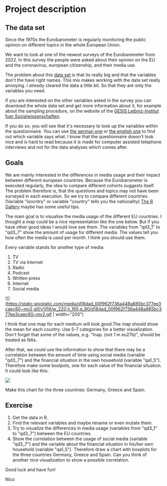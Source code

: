 # Project description

## The data set

Since the 1970s the Eurobarometer is regularly monitoring the public opinion on different topics in the whole European Union.

We want to look at one of the newest surveys of the Eurobarometer from 2022. In this survey the people were asked about their opinion on the EU and the coronavirus, european citizenship, and their media use.

The problem about this [data set](https://github.com/Dr-Eberle-Zentrum/Advanced-data-processing-with-R/blob/ea479ad59ea86eb1be75b50fd344e5eae8615050/Projects/nico-afentoulidis/ZA7848_v1-0-0.csv) is that its really big and that the variables don't the have right names. This mix makes working with the data set really annoying.
I already cleared the data a little bit. So that they are only the variables you need.

If you are interested on the other variables asked in the survey you can download the whole data set and get more information about it, for example about the sampling procedure, on the website of the [GESIS Leibniz-Institut fuer Sozialwissenschaften](https://search.gesis.org/research_data/ZA7848).

If you do so, you will see that it's necessary to look up the variables within the questionnaire. You can use [the german one](https://github.com/Dr-Eberle-Zentrum/Advanced-data-processing-with-R/blob/ea479ad59ea86eb1be75b50fd344e5eae8615050/Projects/nico-afentoulidis/ZA7848_q_de.pdf) or [the english one](https://github.com/Dr-Eberle-Zentrum/Advanced-data-processing-with-R/blob/ea479ad59ea86eb1be75b50fd344e5eae8615050/Projects/nico-afentoulidis/ZA7848_q_gb.pdf) to find out which variable says what. I know that the questionnaire doesn't look nice and is hard to read because it is made for computer assisted telephone interviews and not for the data analyses which comes after.


## Goals

We are mainly interested in the differences in media usage and their impact between different european countries. Because the Eurobarometer is executed regularly, the idea to compare different cohorts suggests itself. The problem therefore is, that the questions and topics may not have been surveyed in each execution. So we try to compare different countries. (Variable "isocntry" or variable "country" tells you the nationality)
[The R Gallery](https://r-graph-gallery.com/) maybe has some useful tips.

The main goal is to visualise the media usage of the different EU countries. I thought a map could be a nice representation like the one below. But if you have other good ideas I would love see them. The variables from "qd3_1" to "qd3_7" show the amount of usage for different media. The values tell you how often the media is used per month. I think you should use them.

Every variable stands for another type of media:
1. TV
2. TV via Internet
3. Radio
4. Podcast
5. Written press
6. Internet
7. Social media

![](https://static.wixstatic.com/media/d18dad_00f962f736a448a885bc377ee3caec60~mv2.gif/v1/fill/w_220,h_165,q_90/d18dad_00f962f736a448a885bc377ee3caec60~mv2.gif | width="200")

I think that one map for each medium will look good.The map should show the mean for each country. Use 5-7 categories for a better visualization.
Don't forget that some of the values, e.g. "Inap. (not 1 in eu27b)", should be treated as NAs.

After that, we could use the information to show that there may be a correlation between the amount of time using social media (variable "qd3_7") and the financial situation in the own household (variable "qa1_5").
Therefore make some boxlpots, one for each value of the financial situation. It could look like this:

![](https://r-graph-gallery.com/img/graph/89-box-and-scatter-plot-with-ggplot22.png)

Make this chart for the three countries: Germany, Greece and Spain.

## Exercise

1.  Get the data in R.
2.  Find the relevant variables and maybe rename or even mutate them.
3.  Try to visualize the differences in media usage (variables from "qd3_1" to "qd3_7") between the EU countries.
4.  Show the correlation between the usage of social media (variable "qd3_7") and the variable about the financial situation in his/her own household (variable "qa1_5"). Therefore draw a chart with boxplots for the three countries Germany, Greece and Spain.
Can you think of another nice visualization to show a possible correlation.

Good luck and have fun!

Nico
